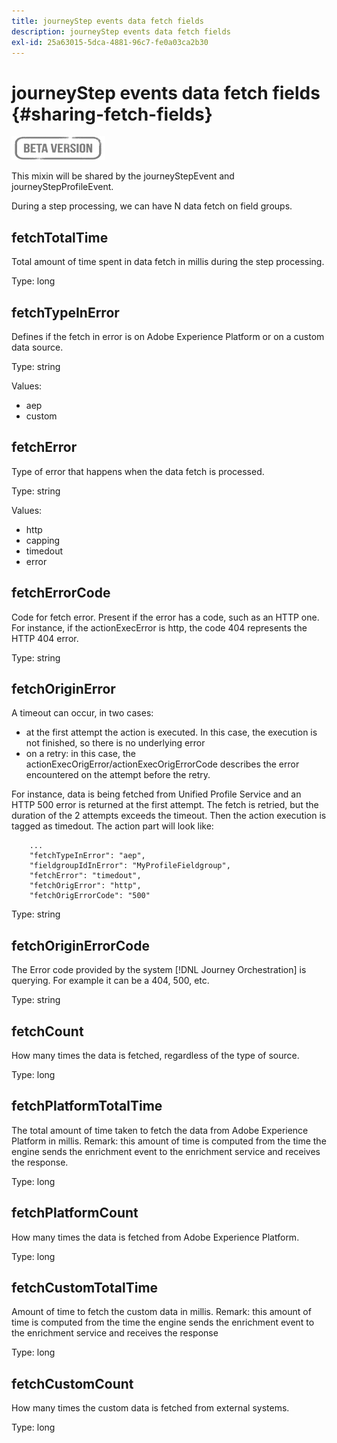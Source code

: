 ```yaml
---
title: journeyStep events data fetch fields
description: journeyStep events data fetch fields
exl-id: 25a63015-5dca-4881-96c7-fe0a03ca2b30
---
```

# journeyStep events data fetch fields {#sharing-fetch-fields}

![](../assets/do-not-localize/badge.png)

This mixin will be shared by the journeyStepEvent and journeyStepProfileEvent.

During a step processing, we can have N data fetch on field groups.

## fetchTotalTime 

Total amount of time spent in data fetch in millis during the step processing.

Type: long

## fetchTypeInError

Defines if the fetch in error is on Adobe Experience Platform or on a custom data source.

Type: string

Values: 
* aep
* custom
  
## fetchError

Type of error that happens when the data fetch is processed.

Type: string

Values: 
* http
* capping
* timedout
* error
  
## fetchErrorCode  
  
Code for fetch error. Present if the error has a code, such as an HTTP one. For instance, if the actionExecError is http, the code 404 represents the HTTP 404 error.

Type: string

## fetchOriginError
  
A timeout can occur, in two cases:

* at the first attempt the action is executed. In this case, the execution is not finished, so there is no underlying error
* on a retry: in this case, the actionExecOrigError/actionExecOrigErrorCode describes the error encountered on the attempt before the retry.

For instance, data is being fetched from Unified Profile Service and an HTTP 500 error is returned at the first attempt. The fetch is retried, but the duration of the 2 attempts exceeds the timeout. Then the action execution is tagged as timedout. The action part will look like:

```
    ...
    "fetchTypeInError": "aep",
    "fieldgroupIdInError": "MyProfileFieldgroup",
    "fetchError": "timedout",
    "fetchOrigError": "http",
    "fetchOrigErrorCode": "500"
```

Type: string

## fetchOriginErrorCode

The Error code provided by the system [!DNL Journey Orchestration] is querying. For example it can be a 404, 500, etc.

Type: string
  
## fetchCount

How many times the data is fetched, regardless of the type of source.

Type: long

## fetchPlatformTotalTime

The total amount of time taken to fetch the data from Adobe Experience Platform in millis. Remark: this amount of time is computed from the time the engine sends the enrichment event to the enrichment service and receives the response.

Type: long

## fetchPlatformCount

How many times the data is fetched from Adobe Experience Platform.

Type: long

## fetchCustomTotalTime

Amount of time to fetch the custom data in millis. Remark: this amount of time is computed from the time the engine sends the enrichment event to the enrichment service and receives the response

Type: long

## fetchCustomCount

How many times the custom data is fetched from external systems.

Type: long
